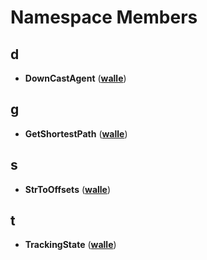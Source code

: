 
# Namespace Members



## d

* **DownCastAgent** ([**walle**](namespacewalle.md))


## g

* **GetShortestPath** ([**walle**](namespacewalle.md))


## s

* **StrToOffsets** ([**walle**](namespacewalle.md))


## t

* **TrackingState** ([**walle**](namespacewalle.md))




